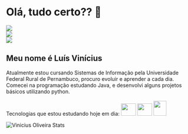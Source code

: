 <h1>Olá, tudo certo?? 👋</h1>
<div>
         <a href="https://www.instagram.com/_lsvinicius/" target="_blank"><img  src="https://img.shields.io/badge/Instagram-E4405F?style=for-the-badge&logo=instagram&logoColor=white"></a><br>
         <a href="https://www.linkedin.com/in/viniciussoliveira1/" target="_blank"><img src="https://img.shields.io/badge/LinkedIn-0077B5?style=for-the-badge&logo=linkedin&logoColor=white"></a><br>
         <a href="mailto:vxnxciuss@gmail.com" target="_blank"><img src="https://img.shields.io/badge/Gmail-D14836?style=for-the-badge&logo=gmail&logoColor=white"></a>
</div>
<h2>Meu nome é Luís Vinícius</h2>
Atualmente estou cursando Sistemas de Informação pela Universidade Federal Rural de Pernambuco, procuro evoluir e aprender a cada dia.
Comecei na programação estudando Java, e desenvolvi alguns projetos básicos utilizando python.
<br>
Tecnologias que estou estudando hoje em dia:

<div style="display: inline-block"><br>
         <img height=33 width=40 src="https://cdn.jsdelivr.net/gh/devicons/devicon/icons/html5/html5-original.svg" />
         <img height=33 width=40 src="https://cdn.jsdelivr.net/gh/devicons/devicon/icons/css3/css3-original.svg" />
         <img height=40 width=35 src="https://cdn.jsdelivr.net/gh/devicons/devicon/icons/mysql/mysql-original-wordmark.svg" />
</div><br>

<div align="left">
  
![Vinicius Oliveira Stats](https://github-readme-stats.vercel.app/api?username=viniciussoliveira1&show_icons=true&bg_color=00000000)
  
 </div>



          



          

